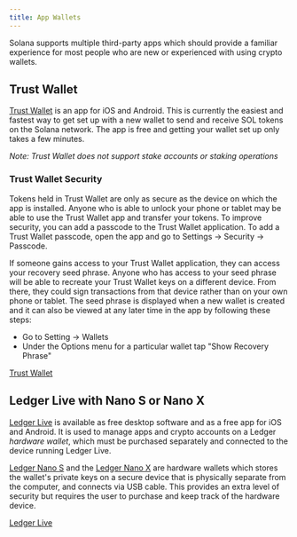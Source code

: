 ```yaml
---
title: App Wallets
---
```


Solana supports multiple third-party apps which should provide a familiar
experience for most people who are new or experienced with using crypto wallets.

## Trust Wallet
[Trust Wallet](https://trustwallet.com/) is an app for iOS and Android.  This is
currently the easiest and fastest way to get set up with a new wallet to send
and receive SOL tokens on the Solana network.
The app is free and getting your wallet set up only takes a few minutes.

*Note: Trust Wallet does not support stake accounts or staking operations*

### Trust Wallet Security

Tokens held in Trust Wallet are only as secure as the device on which the app is
installed. Anyone who is able to unlock your phone or tablet may be able to
use the Trust Wallet app and transfer your tokens. To improve security,
you can add a passcode to the Trust Wallet application.
To add a Trust Wallet passcode, open the app and go to
Settings -> Security -> Passcode.

If someone gains access to your Trust Wallet application, they can access your
recovery seed phrase.
Anyone who has access to your seed phrase will be able to recreate
your Trust Wallet keys on a different device. From there, they could
sign transactions from that device rather than on your own phone or tablet.
The seed phrase is displayed when a new wallet is created and it can also be
viewed at any later time in the app by following these steps:

- Go to Setting -> Wallets
- Under the Options menu for a particular wallet tap "Show Recovery Phrase"

[Trust Wallet](trust-wallet.md)

## Ledger Live with Nano S or Nano X

[Ledger Live](https://www.ledger.com/ledger-live) is available as free desktop
software and as a free app for iOS and Android. It is used to manage apps and
crypto accounts on a Ledger _hardware wallet_, which must be purchased
separately and connected to the device running Ledger Live.

[Ledger Nano S](https://shop.ledger.com/products/ledger-nano-s) and the
[Ledger Nano X](https://shop.ledger.com/pages/ledger-nano-x) are
hardware wallets which stores the wallet's private keys on a secure device that
is physically separate from the computer, and connects via USB cable.
This provides an extra level of security but requires the user to purchase and
keep track of the hardware device.

[Ledger Live](ledger-live.md)
